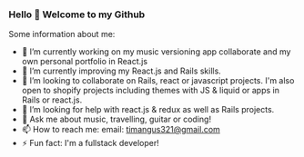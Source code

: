 ### Hello 👋 Welcome to my Github

Some information about me:

- 🔭 I’m currently working on my music versioning app collaborate and my own personal portfolio in React.js
- 🌱 I’m currently improving my React.js and Rails skills.  
- 👯 I’m looking to collaborate on Rails, react or javascript projects. I'm also open to shopify projects including themes with JS & liquid or apps in Rails or react.js.
- 🤔 I’m looking for help with react.js & redux as well as Rails projects.
- 💬 Ask me about music, travelling, guitar or coding!
- 📫 How to reach me: email: timangus321@gmail.com
- ⚡ Fun fact: I'm a fullstack developer! 

